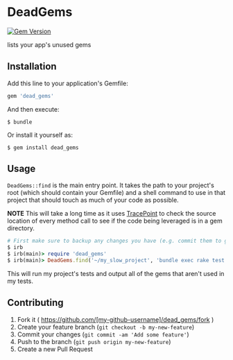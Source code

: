 # DeadGems

[![Gem Version](https://badge.fury.io/rb/dead_gems.svg)](http://badge.fury.io/rb/dead_gems)

lists your app's unused gems

## Installation

Add this line to your application's Gemfile:

```ruby
gem 'dead_gems'
```

And then execute:

    $ bundle

Or install it yourself as:

    $ gem install dead_gems

## Usage

`DeadGems::find` is the main entry point. It takes the path to your project's root (which should contain your Gemfile) and a shell command to use in that project that should touch as much of your code as possible.

**NOTE** This will take a long time as it uses [TracePoint](http://ruby-doc.org/core-2.0.0/TracePoint.html) to check the source location of every method call to see if the code being leveraged is in a gem directory.

```rb
# First make sure to backup any changes you have (e.g. commit them to git, stash them, etc)
$ irb
$ irb(main)> require 'dead_gems'
$ irb(main)> DeadGems.find('~/my_slow_project', 'bundle exec rake test') 
```

This will run my project's tests and output all of the gems that aren't used in my tests.

## Contributing

1. Fork it ( https://github.com/[my-github-username]/dead_gems/fork )
2. Create your feature branch (`git checkout -b my-new-feature`)
3. Commit your changes (`git commit -am 'Add some feature'`)
4. Push to the branch (`git push origin my-new-feature`)
5. Create a new Pull Request
